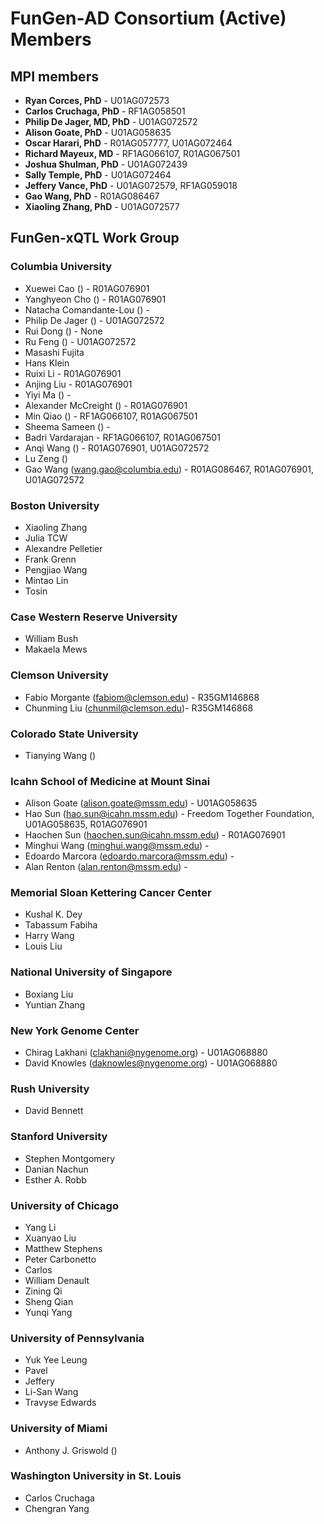 # FunGen-AD Consortium (Active) Members

## MPI members

- **Ryan Corces, PhD** - U01AG072573
- **Carlos Cruchaga, PhD** - RF1AG058501
- **Philip De Jager, MD, PhD** - U01AG072572
- **Alison Goate, PhD** - U01AG058635
- **Oscar Harari, PhD** - R01AG057777, U01AG072464
- **Richard Mayeux, MD** - RF1AG066107, R01AG067501
- **Joshua Shulman, PhD** - U01AG072439
- **Sally Temple, PhD** - U01AG072464
- **Jeffery Vance, PhD** - U01AG072579, RF1AG059018
- **Gao Wang, PhD** - R01AG086467
- **Xiaoling Zhang, PhD** - U01AG072577

## FunGen-xQTL Work Group

### Columbia University

- Xuewei Cao () - R01AG076901
- Yanghyeon Cho () - R01AG076901
- Natacha Comandante-Lou () - 
- Philip De Jager () - U01AG072572
- Rui Dong () - None
- Ru Feng () - U01AG072572
- Masashi Fujita
- Hans Klein
- Ruixi Li - R01AG076901
- Anjing Liu - R01AG076901
- Yiyi Ma () - 
- Alexander McCreight () - R01AG076901
- Min Qiao () - RF1AG066107, R01AG067501
- Sheema Sameen () - 
- Badri Vardarajan - RF1AG066107, R01AG067501
- Anqi Wang () - R01AG076901, U01AG072572
- Lu Zeng ()
- Gao Wang (wang.gao@columbia.edu) - R01AG086467, R01AG076901, U01AG072572

### Boston University

- Xiaoling Zhang
- Julia TCW
- Alexandre Pelletier
- Frank Grenn
- Pengjiao Wang
- Mintao Lin
- Tosin

### Case Western Reserve University

- William Bush
- Makaela Mews

### Clemson University

- Fabio Morgante (fabiom@clemson.edu) - R35GM146868
- Chunming Liu (chunmil@clemson.edu)- R35GM146868

### Colorado State University

- Tianying Wang ()

### Icahn School of Medicine at Mount Sinai 

- Alison Goate (alison.goate@mssm.edu) - U01AG058635
- Hao Sun (hao.sun@icahn.mssm.edu) - Freedom Together Foundation, U01AG058635, R01AG076901
- Haochen Sun (haochen.sun@icahn.mssm.edu) - R01AG076901
- Minghui Wang (minghui.wang@mssm.edu) - 
- Edoardo Marcora (edoardo.marcora@mssm.edu) - 
- Alan Renton (alan.renton@mssm.edu) - 
 
### Memorial Sloan Kettering Cancer Center

- Kushal K. Dey
- Tabassum Fabiha 
- Harry Wang
- Louis Liu

### National University of Singapore

- Boxiang Liu
- Yuntian Zhang

### New York Genome Center

- Chirag Lakhani (clakhani@nygenome.org) - U01AG068880
- David Knowles (daknowles@nygenome.org) - U01AG068880

### Rush University

- David Bennett

### Stanford University

- Stephen Montgomery
- Danian Nachun
- Esther A. Robb

### University of Chicago

- Yang Li
- Xuanyao Liu
- Matthew Stephens
- Peter Carbonetto
- Carlos
- William Denault
- Zining Qi
- Sheng Qian
- Yunqi Yang

### University of Pennsylvania

- Yuk Yee Leung
- Pavel
- Jeffery
- Li-San Wang
- Travyse Edwards

### University of Miami

- Anthony J. Griswold ()

### Washington University in St. Louis

- Carlos Cruchaga
- Chengran Yang
